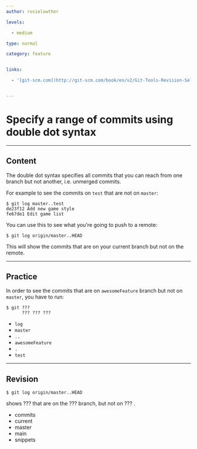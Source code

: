 ```yaml
---
author: rosielowther

levels:

  - medium

type: normal

category: feature


links:

  - '[git-scm.com](http://git-scm.com/book/en/v2/Git-Tools-Revision-Selection){website}'


---
```


# Specify a range of commits using double dot syntax

---

## Content

The double dot syntax specifies all commits that you can reach from one branch but not another, i.e. unmerged commits.

For example to see the commits on `test` that are not on `master`:

```
$ git log master..test
de23f12 Add new game style
fe67de1 Edit game list
```

You can use this to see what you're going to push to a remote:

```
$ git log origin/master..HEAD
```

This will show the commits that are on your current branch but not on the remote.

---

## Practice

In order to see the commits that are on `awesomeFeature` branch but not on `master`, you have to run:

```
$ git ???
      ??? ??? ???
```

- `log`
- `master`
- `..`
- `awesomeFeature`
- `.`
- `test`

---

## Revision

```
$ git log origin/master..HEAD
```

shows ??? that are on the ??? branch, but not on ??? .

- commits
- current
- master
- main
- snippets
